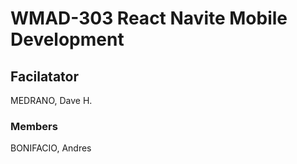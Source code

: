 # WMAD-303 React Navite Mobile Development

## Facilatator 
MEDRANO, Dave H.

### Members
BONIFACIO, Andres